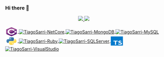 ### Hi there 👋

<div align="center">
  <a href="https://github.com/tiagosarri">
  <img height="180em" src="https://github-readme-stats.vercel.app/api?username=tiagosarri&show_icons=true&theme=dracula&include_all_commits=true&count_private=true"/>
  <img height="180em" src="https://github-readme-stats.vercel.app/api/top-langs/?username=tiagosarri&layout=compact&langs_count=7&theme=dracula"/>
</div>
  
  <div style="display: inline_block"><br>
     <img align="center" alt="TiagoSarri-Csharp" height="30" width="40" src="https://raw.githubusercontent.com/devicons/devicon/master/icons/csharp/csharp-original.svg">
     <img align="center" alt="TiagoSarri-NetCore" height="30" width="40" src="https://cdn.jsdelivr.net/gh/devicons/devicon/icons/dotnetcore/dotnetcore-original.svg">
  <img align="center" alt="TiagoSarri-MongoDB" height="30" width="40" src="https://cdn.jsdelivr.net/gh/devicons/devicon/icons/mongodb/mongodb-original.svg"> 
  <img align="center" alt="TiagoSarri-MySQL" height="30" width="40" src="https://cdn.jsdelivr.net/gh/devicons/devicon/icons/mysql/mysql-original.svg">     
  <img align="center" alt="Tiagosarri-Python" height="30" width="40" src="https://raw.githubusercontent.com/devicons/devicon/master/icons/python/python-original.svg">    
  <img align="center" alt="TiagoSarri-Ruby" height="30" width="40" src="https://cdn.jsdelivr.net/gh/devicons/devicon/icons/ruby/ruby-original.svg">        
  <img align="center" alt="TiagoSarri-SQLServer" height="30" width="40" src="https://cdn.jsdelivr.net/gh/devicons/devicon/icons/microsoftsqlserver/microsoftsqlserver-plain-wordmark.svg">    
  <img align="center" alt="TiagoSarri-TS" height="30" width="40" src="https://raw.githubusercontent.com/devicons/devicon/master/icons/typescript/typescript-plain.svg">

  <img align="center" alt="TiagoSarri-VisualStudio" height="30" width="40" src="https://cdn.jsdelivr.net/gh/devicons/devicon/icons/visualstudio/visualstudio-plain.svg">


</div>
